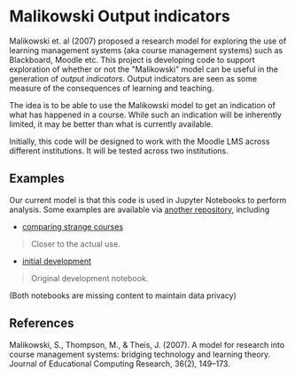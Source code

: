 # Malikowski Output indicators

Malikowski et. al (2007) proposed a research model for exploring the use of learning management systems (aka course management systems) such as Blackboard, Moodle etc. This project is developing code to support exploration of whether or not the "Malikowski" model can be useful in the generation of *output indicators*. Output indicators are seen as some measure of the consequences of learning and teaching.

The idea is to be able to use the Malikowski model to get an indication of what has happened in a course. While such an indication will be inherently limited, it may be better than what is currently available.

Initially, this code will be designed to work with the Moodle LMS across different institutions. It will be tested across two institutions.

## Examples

Our current model is that this code is used in Jupyter Notebooks to perform analysis. Some examples are available via [another repository](https://github.com/djplaner/Indicators), including

- [comparing strange courses](https://github.com/djplaner/Indicators/blob/master/OutputIndicators/Malikowski%20changes%20mapped%20against%20strange%20courses.ipynb)
> Closer to the actual use.
- [initial development](https://github.com/djplaner/Indicators/blob/master/OutputIndicators/Malikowski%20explorations.ipynb)
> Original development notebook.

(Both notebooks are missing content to maintain data privacy)

## References

Malikowski, S., Thompson, M., & Theis, J. (2007). A model for research into course management systems: bridging technology and learning theory. Journal of Educational Computing Research, 36(2), 149–173.
